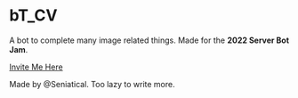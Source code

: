 # bT_CV

A bot to complete many image related things.
Made for the **2022 Server Bot Jam**.

[Invite Me Here](https://discord.com/api/oauth2/authorize?client_id=1003748391353851954&permissions=274878024768&redirect_uri=https%3A%2F%2Fgithub.com%2FSeniatical%2FbT_CV&response_type=code&scope=bot)

Made by @Seniatical. Too lazy to write more.
